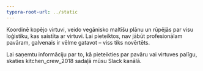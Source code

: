 ```yaml
---
typora-root-url: ../static
---
```


Koordinē kopējo virtuvi, veido vegānisko maltīšu plānu un rūpējās par visu loģistiku, kas saistīta ar virtuvi. Lai pieteiktos, nav jābūt profesionālam pavāram, galvenais ir vēlme gatavot – viss tiks novērtēts.



Lai saņemtu informāciju par to, kā pieteikties par pavāru vai virtuves palīgu, skaties kitchen_crew_2018 sadaļā mūsu Slack kanālā.